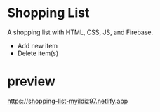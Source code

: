 # Shopping List
 A shopping list with HTML, CSS, JS, and Firebase.
 - Add new item
 - Delete item(s)

# preview
https://shopping-list-myildiz97.netlify.app
